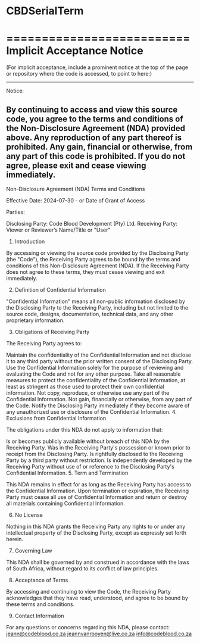 # CBDSerialTerm

==========================
Implicit Acceptance Notice
==========================
(For implicit acceptance, include a prominent notice at the top of the page or repository where the code is accessed, to point to here:)

--------------------------
Notice:

By continuing to access and view this source code, you agree to the terms and conditions of the Non-Disclosure Agreement (NDA) provided above. Any reproduction of any part thereof is prohibited. Any gain, financial or otherwise, from any part of this code is prohibited. If you do not agree, please exit and cease viewing immediately.
--------------------------




Non-Disclosure Agreement (NDA) Terms and Conditions

Effective Date: 2024-07-30 - or Date of Grant of Access

Parties:

Disclosing Party: Code Blood Development (Pty) Ltd.
Receiving Party: Viewer or Reviewer’s Name/Title or "User"

1. Introduction

By accessing or viewing the source code provided by the Disclosing Party (the "Code"), the Receiving Party agrees to be bound by the terms and conditions of this Non-Disclosure Agreement (NDA). If the Receiving Party does not agree to these terms, they must cease viewing and exit immediately.

2. Definition of Confidential Information

"Confidential Information" means all non-public information disclosed by the Disclosing Party to the Receiving Party, including but not limited to the source code, designs, documentation, technical data, and any other proprietary information.

3. Obligations of Receiving Party

The Receiving Party agrees to:

Maintain the confidentiality of the Confidential Information and not disclose it to any third party without the prior written consent of the Disclosing Party.
Use the Confidential Information solely for the purpose of reviewing and evaluating the Code and not for any other purpose.
Take all reasonable measures to protect the confidentiality of the Confidential Information, at least as stringent as those used to protect their own confidential information.
Not copy, reproduce, or otherwise use any part of the Confidential Information.
Not gain, financially or otherwise, from any part of the Code.
Notify the Disclosing Party immediately if they become aware of any unauthorized use or disclosure of the Confidential Information.
4. Exclusions from Confidential Information

The obligations under this NDA do not apply to information that:

Is or becomes publicly available without breach of this NDA by the Receiving Party.
Was in the Receiving Party's possession or known prior to receipt from the Disclosing Party.
Is rightfully disclosed to the Receiving Party by a third party without restriction.
Is independently developed by the Receiving Party without use of or reference to the Disclosing Party's Confidential Information.
5. Term and Termination

This NDA remains in effect for as long as the Receiving Party has access to the Confidential Information. Upon termination or expiration, the Receiving Party must cease all use of Confidential Information and return or destroy all materials containing Confidential Information.

6. No License

Nothing in this NDA grants the Receiving Party any rights to or under any intellectual property of the Disclosing Party, except as expressly set forth herein.

7. Governing Law

This NDA shall be governed by and construed in accordance with the laws of South Africa, without regard to its conflict of law principles.

8. Acceptance of Terms

By accessing and continuing to view the Code, the Receiving Party acknowledges that they have read, understood, and agree to be bound by these terms and conditions.

9. Contact Information

For any questions or concerns regarding this NDA, please contact:
jeann@codeblood.co.za
jeannvanrooyen@live.co.za
info@codeblood.co.za

